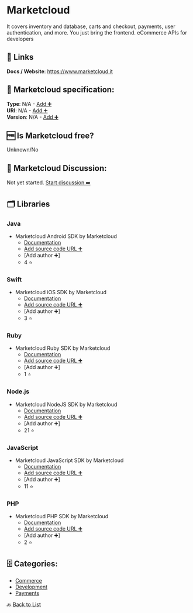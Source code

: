 # Marketcloud
It covers inventory and database, carts and checkout, payments, user authentication, and more. You just bring the frontend. eCommerce APIs for developers

##  🔗 Links
**Docs / Website**: https://www.marketcloud.it

## 🧬 Marketcloud specification:
**Type**: N/A - [Add ➕](https://github.com/apis-list/apis-list/edit/main/apis-list.yaml)  
**URI**: N/A - [Add ➕](https://github.com/apis-list/apis-list/edit/main/apis-list.yaml)  
**Version**: N/A - [Add ➕](https://github.com/apis-list/apis-list/edit/main/apis-list.yaml)

## 🆓 Is Marketcloud free?
 Unknown/No 

## 💬 Marketcloud Discussion:
Not yet started. [Start discussion ➡️](https://github.com/apis-list/apis-list/discussions/new)

## 🗂️ Libraries
### Java
- Marketcloud Android SDK by Marketcloud
    - [Documentation](https://github.com/Marketcloud/marketcloud-android-sdk)
    - [Add source code URL ➕]()
    - [Add author ➕]
    - 4 ⭐

### Swift
- Marketcloud iOS SDK by Marketcloud
    - [Documentation](https://github.com/Marketcloud/marketcloud-swift-sdk)
    - [Add source code URL ➕]()
    - [Add author ➕]
    - 3 ⭐

### Ruby
- Marketcloud Ruby SDK by Marketcloud
    - [Documentation](https://github.com/Marketcloud/marketcloud-ruby)
    - [Add source code URL ➕]()
    - [Add author ➕]
    - 1 ⭐

### Node.js
- Marketcloud NodeJS SDK by Marketcloud
    - [Documentation](https://github.com/Marketcloud/marketcloud-node)
    - [Add source code URL ➕]()
    - [Add author ➕]
    - 21 ⭐

### JavaScript
- Marketcloud JavaScript SDK by Marketcloud
    - [Documentation](https://github.com/Marketcloud/marketcloud-js)
    - [Add source code URL ➕]()
    - [Add author ➕]
    - 11 ⭐

### PHP
- Marketcloud PHP SDK by Marketcloud
    - [Documentation](https://github.com/Marketcloud/marketcloud-php)
    - [Add source code URL ➕]()
    - [Add author ➕]
    - 2 ⭐


## 🗄️ Categories:
- [Commerce](https://github.com/apis-list/apis-list#commerce-)
- [Development](https://github.com/apis-list/apis-list#development-)
- [Payments](https://github.com/apis-list/apis-list#payments-)

🔙  [Back to List](https://github.com/apis-list/apis-list)
